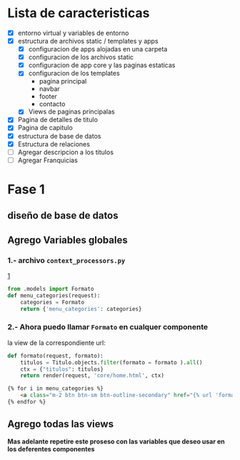 # Lista de caracteristicas

- [x] entorno virtual y variables de entorno
- [x] estructura de archivos static / templates y apps
    - [x] configuracion de apps alojadas en una carpeta
    - [x] configuracion de los archivos static
    - [x] configuracion de app core y las paginas estaticas
    - [x] configuracion de los templates
        - pagina principal
        - navbar
        - footer
        - contacto
    - [x] Views de paginas principalas
- [x] Pagina de detalles de titulo
- [x] Pagina de capitulo
- [x] estructura de base de datos
- [x] Estructura de relaciones
- [ ] Agregar descripcion a los titulos
- [ ] Agregar Franquicias 

# Fase 1 

## diseño de base de datos

## __Agrego Variables globales__
### 1.- archivo  `context_processors.py`
[1](1)
```python
from .models import Formato
def menu_categories(request): 
    categories = Formato
    return {'menu_categories': categories} 

```
### 2.- Ahora puedo llamar `Formato` en cualquer componente

la view de la correspondiente url:
```python
def formato(request, formato):
    titulos = Titulo.objects.filter(formato = formato ).all()
    ctx = {"titulos": titulos}
    return render(request, 'core/home.html', ctx)

```

```html
{% for i in menu_categories %}
    <a class="m-2 btn btn-sm btn-outline-secondary" href="{% url 'formato' i.value %}">{{ i.value }}</a>
{% endfor %}
```

## Agrego todas las views







**Mas adelante repetire este proseso con las variables que deseo usar en los deferentes componentes**